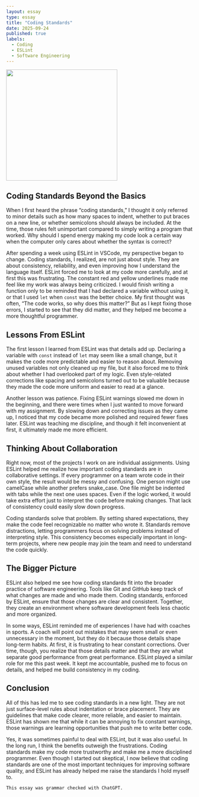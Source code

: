 ```yaml
---
layout: essay
type: essay
title: "Coding Standards"
date: 2025-09-24
published: true
labels:
  - Coding
  - ESLint
  - Software Engineering
---
```


<img width="300px" class="rounded float-start pe-4" src="[https://cdn.hashnode.com/res/hashnode/image/upload/v1670601136471/9hOqehwVZ.png](https://media2.dev.to/dynamic/image/width=1000,height=420,fit=cover,gravity=auto,format=auto/https%3A%2F%2Fdev-to-uploads.s3.amazonaws.com%2Fuploads%2Farticles%2F6jevsi5g9xn10jkr3p1w.png)">

## Coding Standards Beyond the Basics  

When I first heard the phrase “coding standards,” I thought it only referred to minor details such as how many spaces to indent, whether to put braces on a new line, or whether semicolons should always be included. At the time, those rules felt unimportant compared to simply writing a program that worked. Why should I spend energy making my code look a certain way when the computer only cares about whether the syntax is correct?  

After spending a week using ESLint in VSCode, my perspective began to change. Coding standards, I realized, are not just about style. They are about consistency, reliability, and even improving how I understand the language itself. ESLint forced me to look at my code more carefully, and at first this was frustrating. The constant red and yellow underlines made me feel like my work was always being criticized. I would finish writing a function only to be reminded that I had declared a variable without using it, or that I used `let` when `const` was the better choice. My first thought was often, “The code works, so why does this matter?” But as I kept fixing those errors, I started to see that they did matter, and they helped me become a more thoughtful programmer.  

## Lessons From ESLint  

The first lesson I learned from ESLint was that details add up. Declaring a variable with `const` instead of `let` may seem like a small change, but it makes the code more predictable and easier to reason about. Removing unused variables not only cleaned up my file, but it also forced me to think about whether I had overlooked part of my logic. Even style-related corrections like spacing and semicolons turned out to be valuable because they made the code more uniform and easier to read at a glance.  

Another lesson was patience. Fixing ESLint warnings slowed me down in the beginning, and there were times when I just wanted to move forward with my assignment. By slowing down and correcting issues as they came up, I noticed that my code became more polished and required fewer fixes later. ESLint was teaching me discipline, and though it felt inconvenient at first, it ultimately made me more efficient.  

## Thinking About Collaboration  

Right now, most of the projects I work on are individual assignments. Using ESLint helped me realize how important coding standards are in collaborative settings. If every programmer on a team wrote code in their own style, the result would be messy and confusing. One person might use camelCase while another prefers snake_case. One file might be indented with tabs while the next one uses spaces. Even if the logic worked, it would take extra effort just to interpret the code before making changes. That lack of consistency could easily slow down progress.  

Coding standards solve that problem. By setting shared expectations, they make the code feel recognizable no matter who wrote it. Standards remove distractions, letting programmers focus on solving problems instead of interpreting style. This consistency becomes especially important in long-term projects, where new people may join the team and need to understand the code quickly.  

## The Bigger Picture  

ESLint also helped me see how coding standards fit into the broader practice of software engineering. Tools like Git and GitHub keep track of what changes are made and who made them. Coding standards, enforced by ESLint, ensure that those changes are clear and consistent. Together, they create an environment where software development feels less chaotic and more organized.  

In some ways, ESLint reminded me of experiences I have had with coaches in sports. A coach will point out mistakes that may seem small or even unnecessary in the moment, but they do it because those details shape long-term habits. At first, it is frustrating to hear constant corrections. Over time, though, you realize that those details matter and that they are what separate good performance from great performance. ESLint played a similar role for me this past week. It kept me accountable, pushed me to focus on details, and helped me build consistency in my coding.  

## Conclusion  

All of this has led me to see coding standards in a new light. They are not just surface-level rules about indentation or brace placement. They are guidelines that make code clearer, more reliable, and easier to maintain. ESLint has shown me that while it can be annoying to fix constant warnings, those warnings are learning opportunities that push me to write better code.  

Yes, it was sometimes painful to deal with ESLint, but it was also useful. In the long run, I think the benefits outweigh the frustrations. Coding standards make my code more trustworthy and make me a more disciplined programmer. Even though I started out skeptical, I now believe that coding standards are one of the most important techniques for improving software quality, and ESLint has already helped me raise the standards I hold myself to.  

```This essay was grammar checked with ChatGPT.```
